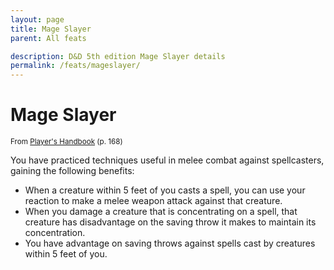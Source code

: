 ```yaml
---
layout: page
title: Mage Slayer
parent: All feats

description: D&D 5th edition Mage Slayer details
permalink: /feats/mageslayer/
---
```


# Mage Slayer

<small>From <a target="_blank" href="https://dnd.wizards.com/products/tabletop-games/rpg-products/rpg_playershandbook">Player's Handbook</a> (p. 168)</small>

You have practiced techniques useful in melee combat against spellcasters, gaining the following benefits:
- When a creature within 5 feet of you casts a spell, you can use your reaction to make a melee weapon attack against that creature.
- When you damage a creature that is concentrating on a spell, that creature has disadvantage on the saving throw it makes to maintain its concentration.
- You have advantage on saving throws against spells cast by creatures within 5 feet of you.